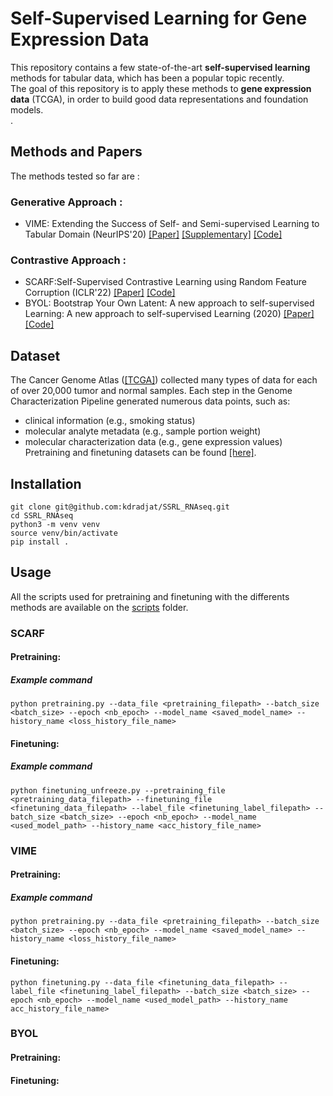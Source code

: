 # Self-Supervised Learning for Gene Expression Data

This repository contains a few state-of-the-art **self-supervised learning** methods for tabular data, which has been a popular topic recently.<br>
The goal of this repository is to apply these methods to **gene expression data** (TCGA), in order to build good data representations and foundation models.<br>
.
## Methods and Papers
The methods tested so far are : 
### Generative Approach :
* VIME: Extending the Success of Self- and Semi-supervised Learning to Tabular Domain (NeurIPS'20) [[Paper]](https://proceedings.neurips.cc/paper/2020/file/7d97667a3e056acab9aaf653807b4a03-Paper.pdf) [[Supplementary]](https://proceedings.neurips.cc/paper/2020/file/7d97667a3e056acab9aaf653807b4a03-Supplemental.pdf) [[Code]](https://github.com/jsyoon0823/VIME)

### Contrastive Approach :
* SCARF:Self-Supervised Contrastive Learning using Random Feature Corruption (ICLR'22) [[Paper]](https://arxiv.org/pdf/2106.15147.pdf) [[Code]](https://github.com/clabrugere/pytorch-scarf) 
* BYOL: Bootstrap Your Own Latent: A new approach to self-supervised Learning: A new approach to self-supervised Learning (2020) [[Paper]](https://arxiv.org/pdf/2006.07733.pdf) [[Code]](https://github.com/lucidrains/byol-pytorch)

## Dataset
The Cancer Genome Atlas ([[TCGA]](https://portal.gdc.cancer.gov/)) collected many types of data for each of over 20,000 tumor and normal samples. Each step in the Genome Characterization Pipeline generated numerous data points, such as:
* clinical information (e.g., smoking status)
* molecular analyte metadata (e.g., sample portion weight)
* molecular characterization data (e.g., gene expression values) <br>
Pretraining and finetuning datasets can be found [[here]](https://drive.google.com/drive/folders/13wjd7KRhvVeLaCcsVvXKM7Tnr4HGhdZt?usp=sharing).

## Installation
``` console
git clone git@github.com:kdradjat/SSRL_RNAseq.git
cd SSRL_RNAseq
python3 -m venv venv
source venv/bin/activate
pip install .
```

## Usage
All the scripts used for pretraining and finetuning with the differents methods are available on the [scripts](https://github.com/kdradjat/SSRL_RNAseq/tree/main/scripts) folder.

### SCARF
#### Pretraining:
##### Example command
```
python pretraining.py --data_file <pretraining_filepath> --batch_size <batch_size> --epoch <nb_epoch> --model_name <saved_model_name> --history_name <loss_history_file_name> 
```

#### Finetuning:
##### Example command
```
python finetuning_unfreeze.py --pretraining_file <pretraining_data_filepath> --finetuning_file <finetuning_data_filepath> --label_file <finetuning_label_filepath> --batch_size <batch_size> --epoch <nb_epoch> --model_name <used_model_path> --history_name <acc_history_file_name>
```

### VIME
#### Pretraining:
##### Example command
```
python pretraining.py --data_file <pretraining_filepath> --batch_size <batch_size> --epoch <nb_epoch> --model_name <saved_model_name> --history_name <loss_history_file_name>
```
#### Finetuning:
```
python finetuning.py --data_file <finetuning_data_filepath> --label_file <finetuning_label_filepath> --batch_size <batch_size> --epoch <nb_epoch> --model_name <used_model_path> --history_name acc_history_file_name>
```

### BYOL
#### Pretraining:

#### Finetuning:


